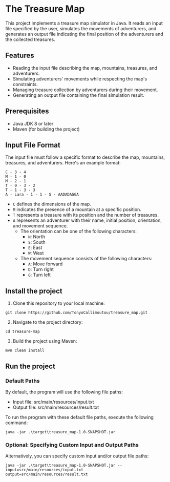 # The Treasure Map


This project implements a treasure map simulator in Java. It reads an input file specified by the user, simulates the movements of adventurers, and generates an output file indicating the final position of the adventurers and the collected treasures.
## Features

- Reading the input file describing the map, mountains, treasures, and adventurers.
- Simulating adventurers' movements while respecting the map's constraints.
- Managing treasure collection by adventurers during their movement.
- Generating an output file containing the final simulation result.

## Prerequisites

- Java JDK 8 or later
- Maven (for building the project)

## Input File Format

The input file must follow a specific format to describe the map, mountains, treasures, and adventurers. Here's an example format:
```
C - 3 - 4
M - 1 - 0
M - 2 - 1
T - 0 - 3 - 2
T - 1 - 3 - 3
A - Lara - 1 - 1 - S - AADADAGGA
```
- `C` defines the dimensions of the map.
- `M` indicates the presence of a mountain at a specific position.
- `T` represents a treasure with its position and the number of treasures.
- `A` represents an adventurer with their name, initial position, orientation, and movement sequence.
  - The orientation can be one of the following characters:
    - `N`: North
    - `S`: South
    - `E`: East
    - `W`: West
  - The movement sequence consists of the following characters:
    - `A`: Move forward
    - `D`: Turn right
    - `G`: Turn left

## Install the project

1. Clone this repository to your local machine:
```
git clone https://github.com/TonyoCallimoutou/treasure_map.git
```
2. Navigate to the project directory:

```
cd treasure-map
```
3. Build the project using Maven:
```
mvn clean install
```
## Run the project

### Default Paths
By default, the program will use the following file paths:

- Input file: src/main/resources/input.txt
- Output file: src/main/resources/result.txt

To run the program with these default file paths, execute the following command:

```
java -jar .\target\treasure_map-1.0-SNAPSHOT.jar 
```

### Optional: Specifying Custom Input and Output Paths
Alternatively, you can specify custom input and/or output file paths:

```
java -jar .\target\treasure_map-1.0-SNAPSHOT.jar --input=src/main/resources/input.txt --output=src/main/resources/result.txt
```
